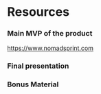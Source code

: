 # Resources

### Main MVP of the product
<a href="https://www.nomadsprint.com" target="_blank">https://www.nomadsprint.com</a>

### Final presentation

### Bonus Material
